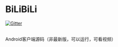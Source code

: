# BiLiBiLi

[![Gitter](https://badges.gitter.im/SummerRC/BiLiBiLi.svg)](https://gitter.im/SummerRC/BiLiBiLi?utm_source=badge&utm_medium=badge&utm_campaign=pr-badge&utm_content=badge)

</br>
Android客户端源码（非最新版，可以运行，可看视频）